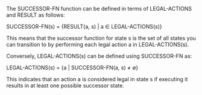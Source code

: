 The SUCCESSOR-FN function can be defined in terms of LEGAL-ACTIONS and RESULT as follows:

SUCCESSOR-FN(s) = {RESULT(a, s) | a ∈ LEGAL-ACTIONS(s)}

This means that the successor function for state s is the set of all states you can transition to by performing each legal action a in LEGAL-ACTIONS(s).

Conversely, LEGAL-ACTIONS(s) can be defined using SUCCESSOR-FN as:

LEGAL-ACTIONS(s) = {a | SUCCESSOR-FN(a, s) ≠ ∅}

This indicates that an action a is considered legal in state s if executing it results in at least one possible successor state.